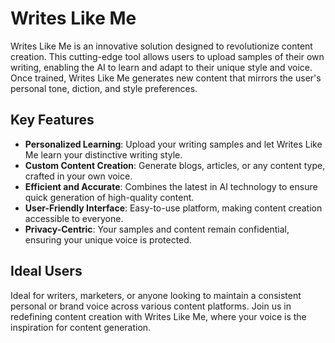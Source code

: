 # Writes Like Me

Writes Like Me is an innovative solution designed to revolutionize content creation. This cutting-edge tool allows users to upload samples of their own writing, enabling the AI to learn and adapt to their unique style and voice. Once trained, Writes Like Me generates new content that mirrors the user's personal tone, diction, and style preferences.

## Key Features

- **Personalized Learning**: Upload your writing samples and let Writes Like Me learn your distinctive writing style.
- **Custom Content Creation**: Generate blogs, articles, or any content type, crafted in your own voice.
- **Efficient and Accurate**: Combines the latest in AI technology to ensure quick generation of high-quality content.
- **User-Friendly Interface**: Easy-to-use platform, making content creation accessible to everyone.
- **Privacy-Centric**: Your samples and content remain confidential, ensuring your unique voice is protected.

## Ideal Users

Ideal for writers, marketers, or anyone looking to maintain a consistent personal or brand voice across various content platforms. Join us in redefining content creation with Writes Like Me, where your voice is the inspiration for content generation.
